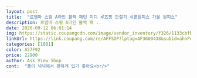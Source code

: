 ```yaml
---
layout: post 
title:  "르엠마 스윙 A라인 블랙 패턴 미디 루즈핏 간절기 쉬폰원피스 가을 원피스" 
description: 르엠마 스윙 A라인 블랙 패 ..
date: 2020-09-12 06:01:14 
img: https://static.coupangcdn.com/image/vendor_inventory/f326/1133cbfbae2fd29b5f9d209d95b8e8639230af43844345553ee117f2eb1e.jpg 
linkUrl: https://link.coupang.com/re/AFFSDP?lptag=AF3600438&subid=ahnPublicAsk&pageKey=2007419371&itemId=3414825022&vendorItemId=71401402979&traceid=V0-113-9436fb9e5f967e9b 
categories: [1001] 
color: A57F92 
price: 22900 
author: Ask View Shop 
cont:  "폼이 넉넉해서 편하게 입기 좋아요<br/>" 
---
```

